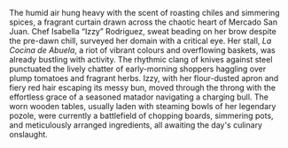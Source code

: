 The humid air hung heavy with the scent of roasting chiles and simmering spices, a fragrant curtain drawn across the chaotic heart of Mercado San Juan.  Chef Isabella “Izzy” Rodriguez, sweat beading on her brow despite the pre-dawn chill, surveyed her domain with a critical eye.  Her stall, *La Cocina de Abuela*, a riot of vibrant colours and overflowing baskets, was already bustling with activity.  The rhythmic clang of knives against steel punctuated the lively chatter of early-morning shoppers haggling over plump tomatoes and fragrant herbs.  Izzy, with her flour-dusted apron and fiery red hair escaping its messy bun, moved through the throng with the effortless grace of a seasoned matador navigating a charging bull.  The worn wooden tables, usually laden with steaming bowls of her legendary pozole, were currently a battlefield of chopping boards, simmering pots, and meticulously arranged ingredients, all awaiting the day's culinary onslaught.
